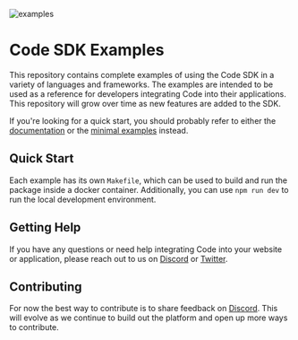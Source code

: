 
![examples](https://github.com/code-wallet/code-sdk-examples/assets/623790/1c66a220-4fab-4762-b7d3-2a3f1f064ecd)

# Code SDK Examples
This repository contains complete examples of using the Code SDK in a variety of languages and frameworks. The examples are intended to be used as a reference for developers integrating Code into their applications. This repository will grow over time as new features are added to the SDK.

If you're looking for a quick start, you should probably refer to either the [documentation](https://sdk.getcode.com) or the [minimal examples](https://github.com/code-wallet/code-sdk/tree/main/examples) instead.


## Quick Start
Each example has its own `Makefile`, which can be used to build and run the package inside a docker container. Additionally, you can use `npm run dev` to run the local development environment.

## Getting Help

If you have any questions or need help integrating Code into your website or application, please reach out to us on [Discord](https://discord.gg/T8Tpj8DBFp) or [Twitter](https://twitter.com/getcode).

##  Contributing

For now the best way to contribute is to share feedback on [Discord](https://discord.gg/T8Tpj8DBFp). This will evolve as we continue to build out the platform and open up more ways to contribute. 
